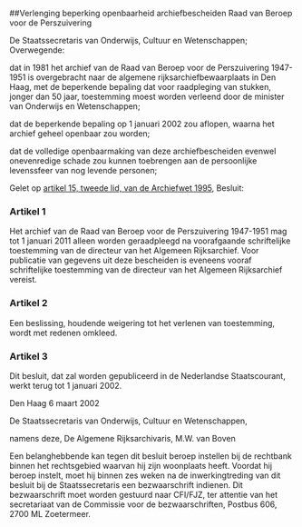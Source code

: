 <meta http-equiv='Content-Type' content='text/html; charset=utf-8' />

##Verlenging beperking openbaarheid archiefbescheiden Raad van Beroep voor de Perszuivering

De Staatssecretaris van Onderwijs, Cultuur en Wetenschappen;  
Overwegende:

dat in 1981 het archief van de Raad van Beroep voor de Perszuivering 1947-1951 is overgebracht naar de algemene rijksarchiefbewaarplaats in Den Haag, met de beperkende bepaling dat voor raadpleging van stukken, jonger dan 50 jaar, toestemming moest worden verleend door de minister van Onderwijs en Wetenschappen;

dat de beperkende bepaling op 1 januari 2002 zou aflopen, waarna het archief geheel openbaar zou worden;

dat de volledige openbaarmaking van deze archiefbescheiden evenwel onevenredige schade zou kunnen toebrengen aan de persoonlijke levenssfeer van nog levende personen;

Gelet op [artikel 15, tweede lid, van de Archiefwet 1995](../../../../../../../../../../../wet/archiefwet/1995/BWBR0007376/README.md),
Besluit:    

### Artikel  1  

Het archief van de Raad van Beroep voor de Perszuivering 1947-1951 mag tot 1 januari 2011 alleen worden geraadpleegd na voorafgaande schriftelijke toestemming van de directeur van het Algemeen Rijksarchief. Voor publicatie van gegevens uit deze bescheiden is eveneens vooraf schriftelijke toestemming van de directeur van het Algemeen Rijksarchief vereist. 

### Artikel  2  

Een beslissing, houdende weigering tot het verlenen van toestemming, wordt met redenen omkleed. 

### Artikel  3  

Dit besluit, dat zal worden gepubliceerd in de Nederlandse Staatscourant, werkt terug tot 1 januari 2002. 

Den Haag 
6 maart 2002    

De 
Staatssecretaris van Onderwijs, Cultuur en Wetenschappen, 

namens deze, De 
Algemene Rijksarchivaris, 
M.W. van Boven    

Een belanghebbende kan tegen dit besluit beroep instellen bij de rechtbank binnen het rechtsgebied waarvan hij zijn woonplaats heeft. Voordat hij beroep instelt, moet hij binnen zes weken na de inwerkingtreding van dit besluit bij de Staatssecretaris een bezwaarschrift indienen. Dit bezwaarschrift moet worden gestuurd naar CFI/FJZ, ter attentie van het secretariaat van de Commissie voor de bezwaarschriften, Postbus 606, 2700 ML Zoetermeer. 
